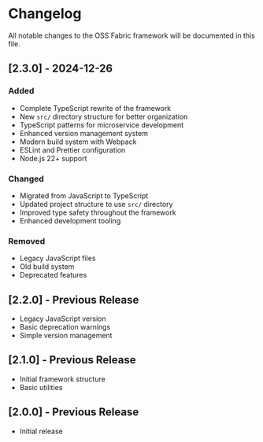 # Changelog

All notable changes to the OSS Fabric framework will be documented in this file.

## [2.3.0] - 2024-12-26

### Added
- Complete TypeScript rewrite of the framework
- New `src/` directory structure for better organization
- TypeScript patterns for microservice development
- Enhanced version management system
- Modern build system with Webpack
- ESLint and Prettier configuration
- Node.js 22+ support

### Changed
- Migrated from JavaScript to TypeScript
- Updated project structure to use `src/` directory
- Improved type safety throughout the framework
- Enhanced development tooling

### Removed
- Legacy JavaScript files
- Old build system
- Deprecated features

## [2.2.0] - Previous Release
- Legacy JavaScript version
- Basic deprecation warnings
- Simple version management

## [2.1.0] - Previous Release  
- Initial framework structure
- Basic utilities

## [2.0.0] - Previous Release
- Initial release 